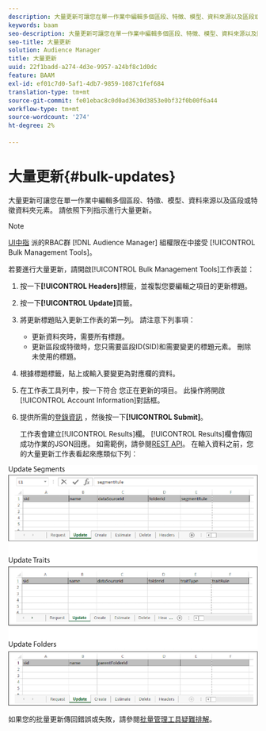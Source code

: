 ```yaml
---
description: 大量更新可讓您在單一作業中編輯多個區段、特徵、模型、資料來源以及區段或特徵資料夾元素。 請依照下列指示進行大量更新。
keywords: baam
seo-description: 大量更新可讓您在單一作業中編輯多個區段、特徵、模型、資料來源以及區段或特徵資料夾元素。 請依照下列指示進行大量更新。
seo-title: 大量更新
solution: Audience Manager
title: 大量更新
uuid: 22f1badd-a274-4d3e-9957-a24bf8c1d0dc
feature: BAAM
exl-id: ef01c7d0-5af1-4db7-9859-1087c1fef684
translation-type: tm+mt
source-git-commit: fe01ebac8c0d0ad3630d3853e0bf32f0b00f6a44
workflow-type: tm+mt
source-wordcount: '274'
ht-degree: 2%

---
```


# 大量更新{#bulk-updates}

大量更新可讓您在單一作業中編輯多個區段、特徵、模型、資料來源以及區段或特徵資料夾元素。 請依照下列指示進行大量更新。

<!-- 

t_bulk_updates.xml

 -->

>[!NOTE]
>
>[UI中指](../../features/administration/administration-overview.md) 派的RBAC群 [!DNL Audience Manager] 組權限在中接受 [!UICONTROL Bulk Management Tools]。

若要進行大量更新，請開啟[!UICONTROL Bulk Management Tools]工作表並：

1. 按一下&#x200B;**[!UICONTROL Headers]**&#x200B;標籤，並複製您要編輯之項目的更新標題。
2. 按一下&#x200B;**[!UICONTROL Update]**&#x200B;頁籤。
3. 將更新標題貼入更新工作表的第一列。 請注意下列事項：

   * 更新資料夾時，需要所有標題。
   * 更新區段或特徵時，您只需要區段ID(SID)和需要變更的標題元素。 刪除未使用的標題。

4. 根據標題標籤，貼上或輸入要變更為對應欄的資料。
5. 在工作表工具列中，按一下符合        您正在更新的項目。
此操作將開啟[!UICONTROL Account Information]對話框。

6. 提供所需的[登錄資訊](../../reference/bulk-management-tools/bulk-management-intro.md#auth-reqs) ，然後按一下&#x200B;**[!UICONTROL Submit]**。

   工作表會建立[!UICONTROL Results]欄。 [!UICONTROL Results]欄會傳回成功作業的JSON回應。 如需範例，請參閱[REST API](../../api/rest-api-main/rest-api-main.md)。 在輸入資料之前，您的大量更新工作表看起來應類似下列：

![](assets/update.png)

如果您的批量更新傳回錯誤或失敗，請參閱[批量管理工具疑難排解](../../reference/bulk-management-tools/bulk-troubleshooting.md)。
